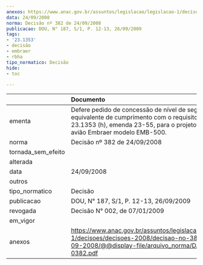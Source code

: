 ```yaml
---
anexos: https://www.anac.gov.br/assuntos/legislacao/legislacao-1/decisoes/decisoes-2008/decisao-no-382-de-24-09-2008/@@display-file/arquivo_norma/DA2008-0382.pdf
data: 24/09/2008
norma: Decisão nº 382 de 24/09/2008
publicacao: DOU, N° 187, S/1, P. 12-13, 26/09/2009
tags:
- '23.1353'
- decisão
- embraer
- rbha
tipo_normatico: Decisão
hide: 
- toc 
 
---
```


|                    | Documento                                                                                                                                                                           |
|:-------------------|:------------------------------------------------------------------------------------------------------------------------------------------------------------------------------------|
| ementa             | Defere pedido de concessão de nível de segurança equivalente de cumprimento com o requisito RBHA 23.1353 (h), emenda 23-55, para o projeto de tipo do avião Embraer modelo EMB-500. |
| norma              | Decisão nº 382 de 24/09/2008                                                                                                                                                        |
| tornada_sem_efeito |                                                                                                                                                                                     |
| alterada           |                                                                                                                                                                                     |
| data               | 24/09/2008                                                                                                                                                                          |
| outros             |                                                                                                                                                                                     |
| tipo_normatico     | Decisão                                                                                                                                                                             |
| publicacao         | DOU, N° 187, S/1, P. 12-13, 26/09/2009                                                                                                                                              |
| revogada           | Decisão N° 002, de 07/01/2009                                                                                                                                                       |
| em_vigor           |                                                                                                                                                                                     |
| anexos             | https://www.anac.gov.br/assuntos/legislacao/legislacao-1/decisoes/decisoes-2008/decisao-no-382-de-24-09-2008/@@display-file/arquivo_norma/DA2008-0382.pdf                           |